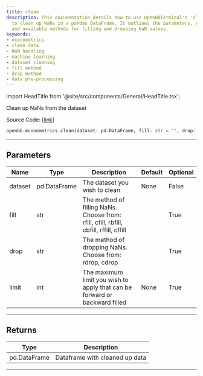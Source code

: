 ```yaml
---
title: clean
description: This documentation details how to use OpenBBTerminal's 'clean' function
  to clean up NaNs in a pandas DataFrame. It outlines the parameters, return values,
  and available methods for filling and dropping NaN values.
keywords:
- econometrics
- clean data
- NaN handling
- machine learning
- dataset cleaning
- fill method
- drop method
- data pre-processing
---
```


import HeadTitle from '@site/src/components/General/HeadTitle.tsx';

<HeadTitle title="econometrics.clean - Reference | OpenBB SDK Docs" />

Clean up NaNs from the dataset

Source Code: [[link](https://github.com/OpenBB-finance/OpenBB/tree/main/openbb_terminal/econometrics/econometrics_model.py#L65)]

```python
openbb.econometrics.clean(dataset: pd.DataFrame, fill: str = "", drop: str = "", limit: Optional[int] = None)
```

---

## Parameters

| Name | Type | Description | Default | Optional |
| ---- | ---- | ----------- | ------- | -------- |
| dataset | pd.DataFrame | The dataset you wish to clean | None | False |
| fill | str | The method of filling NaNs. Choose from:<br/>rfill, cfill, rbfill, cbfill, rffill, cffill |  | True |
| drop | str | The method of dropping NaNs. Choose from:<br/>rdrop, cdrop |  | True |
| limit | int | The maximum limit you wish to apply that can be forward or backward filled | None | True |


---

## Returns

| Type | Description |
| ---- | ----------- |
| pd.DataFrame | Dataframe with cleaned up data |
---
